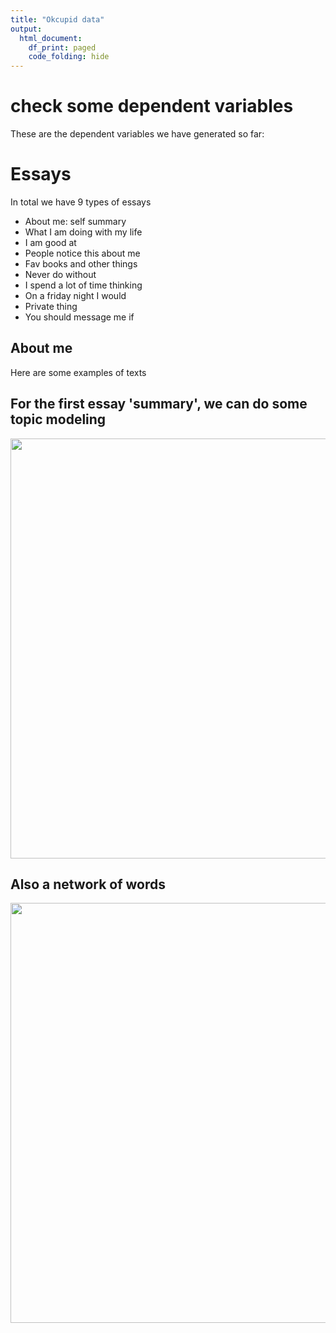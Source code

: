 ```yaml
---
title: "Okcupid data"
output:
  html_document:
    df_print: paged
    code_folding: hide
---
```









# check some dependent variables 

These are the dependent variables we have generated so far: 

<div data-pagedtable="false">
  <script data-pagedtable-source type="application/json">
{"columns":[{"label":[""],"name":["_rn_"],"type":[""],"align":["left"]},{"label":["var"],"name":[1],"type":["chr"],"align":["left"]},{"label":["type"],"name":[2],"type":["chr"],"align":["left"]},{"label":["n"],"name":[3],"type":["int"],"align":["right"]},{"label":["mean"],"name":[4],"type":["dbl"],"align":["right"]},{"label":["sd"],"name":[5],"type":["dbl"],"align":["right"]},{"label":["md"],"name":[6],"type":["dbl"],"align":["right"]}],"data":[{"1":"body_fat","2":"integer","3":"54650","4":"0.146495883","5":"0.35360589","6":"0","_rn_":"4"},{"1":"body_fit","2":"integer","3":"54650","4":"0.456559927","5":"0.49811394","6":"0","_rn_":"5"},{"1":"body_type_noanswer","2":"integer","3":"54650","4":"0.003623056","5":"0.06008324","6":"0","_rn_":"7"},{"1":"body_thin","2":"integer","3":"54650","4":"0.125215005","5":"0.33096557","6":"0","_rn_":"6"},{"1":"vegetarian","2":"integer","3":"35551","4":"0.159995499","5":"0.36660704","6":"0","_rn_":"18"},{"1":"halal_kosher","2":"integer","3":"35551","4":"0.005400692","5":"0.07329172","6":"0","_rn_":"12"},{"1":"alcohol","2":"integer","3":"56961","4":"0.838064641","5":"0.36839474","6":"1","_rn_":"1"},{"1":"drugs_rec","2":"integer","3":"45866","4":"0.177517115","5":"0.38210990","6":"0","_rn_":"9"},{"1":"grad_school","2":"integer","3":"53318","4":"0.283956638","5":"0.45092026","6":"0","_rn_":"11"},{"1":"black","2":"integer","3":"54266","4":"0.060977408","5":"0.23929107","6":"0","_rn_":"3"},{"1":"asian","2":"integer","3":"54266","4":"0.183650905","5":"0.38720281","6":"0","_rn_":"2"},{"1":"short","2":"integer","3":"59943","4":"0.138748478","5":"0.34568675","6":"0","_rn_":"15"},{"1":"haskids","2":"integer","3":"24385","4":"0.201722370","5":"0.40129423","6":"0","_rn_":"13"},{"1":"wantskids","2":"integer","3":"24385","4":"0.159196227","5":"0.36586648","6":"0","_rn_":"19"},{"1":"gay","2":"integer","3":"59946","4":"0.139125213","5":"0.34608003","6":"0","_rn_":"10"},{"1":"dog_person","2":"integer","3":"40025","4":"0.212192380","5":"0.40886544","6":"0","_rn_":"8"},{"1":"religious","2":"integer","3":"39720","4":"0.201435045","5":"0.40107732","6":"0","_rn_":"14"},{"1":"smoker","2":"integer","3":"54434","4":"0.193592240","5":"0.39511663","6":"0","_rn_":"16"},{"1":"taken","2":"integer","3":"59936","4":"0.039608916","5":"0.19504021","6":"0","_rn_":"17"}],"options":{"columns":{"min":{},"max":[10]},"rows":{"min":[10],"max":[10]},"pages":{}}}
  </script>
</div>

# Essays

In total we have 9 types of essays 

- About me: self summary
- What I am doing with my life
- I am good at
- People notice this about me 
- Fav books and other things
- Never do without 
- I spend a lot of time thinking
- On a friday night I would 
- Private thing 
- You should message me if

## About me
Here are some examples of texts



<div data-pagedtable="false">
  <script data-pagedtable-source type="application/json">
{"columns":[{"label":["summay"],"name":[1],"type":["chr"],"align":["left"]},{"label":["current_life"],"name":[2],"type":["chr"],"align":["left"]},{"label":["strength"],"name":[3],"type":["chr"],"align":["left"]},{"label":["first_impression"],"name":[4],"type":["chr"],"align":["left"]},{"label":["fav"],"name":[5],"type":["chr"],"align":["left"]},{"label":["musthave "],"name":[6],"type":["chr"],"align":["left"]},{"label":["thoughts"],"name":[7],"type":["chr"],"align":["left"]},{"label":["friday"],"name":[8],"type":["chr"],"align":["left"]},{"label":["private"],"name":[9],"type":["chr"],"align":["left"]},{"label":["message"],"name":[10],"type":["chr"],"align":["left"]}],"data":[{"1":"about me:    i would love to think that i was some some kind of intellectual: either the dumbest smart guy, or the smartest dumb guy. can't say i can tell the difference. i love to talk about ideas and concepts. i forge odd metaphors instead of reciting cliches. like the simularities between a friend of mine's house and an underwater salt mine. my favorite word is salt by the way (weird choice i know). to me most things in life are better as metaphors. i seek to make myself a little better everyday, in some productively lazy way. got tired of tying my shoes. considered hiring a five year old, but would probably have to tie both of our shoes... decided to only wear leather shoes dress shoes.    about you:    you love to have really serious, really deep conversations about really silly stuff. you have to be willing to snap me out of a light hearted rant with a kiss. you don't have to be funny, but you have to be able to make me laugh. you should be able to bend spoons with your mind, and telepathically make me smile while i am still at work. you should love life, and be cool with just letting the wind blow. extra points for reading all this and guessing my favorite video game (no hints given yet). and lastly you have a good attention span.","2":"currently working as an international agent for a freight forwarding company. import, export, domestic you know the works.  online classes and trying to better myself in my free time. perhaps a hours worth of a good book or a video game on a lazy sunday.","3":"making people laugh.  ranting about a good salting.  finding simplicity in complexity, and complexity in simplicity.","4":"the way i look. i am a six foot half asian, half caucasian mutt. it makes it tough not to notice me, and for me to blend in.","5":"books:  absurdistan, the republic, of mice and men (only book that made me want to cry), catcher in the rye, the prince.    movies:  gladiator, operation valkyrie, the producers, down periscope.    shows:  the borgia, arrested development, game of thrones, monty python    music:  aesop rock, hail mary mallon, george thorogood and the delaware destroyers, felt    food:  i'm down for anything.","6":"food.  water.  cell phone.  shelter.","7":"duality and humorous things","8":"trying to find someone to hang out with. i am down for anything except a club.","9":"i am new to california and looking for someone to wisper my secrets to.","10":"you want to be swept off your feet!  you are tired of the norm.  you want to catch a coffee or a bite.  or if you want to talk philosophy."},{"1":"i am a chef: this is what that means.  1. i am a workaholic.  2. i love to cook regardless of whether i am at work.  3. i love to drink and eat foods that are probably really bad for me.  4. i love being around people that resemble line 1-3.  i love the outdoors and i am an avid skier. if its snowing i will be in tahoe at the very least. i am a very confident and friendly. i'm not interested in acting or being a typical guy. i have no time or patience for rediculous acts of territorial pissing. overall i am a very likable easygoing individual. i am very adventurous and always looking forward to doing new things and hopefully sharing it with the right person.","2":"dedicating everyday to being an unbelievable badass.","3":"being silly. having ridiculous amonts of fun wherever. being a smart ass. ohh and i can cook. ;)","4":"","5":"i am die hard christopher moore fan. i don't really watch a lot of tv unless there is humor involved. i am kind of stuck on 90's alternative music. i am pretty much a fan of everything though... i do need to draw a line at most types of electronica.","6":"delicious porkness in all of its glories.  my big ass doughboy's sinking into 15 new inches.  my overly resilient liver.  a good sharp knife.  my ps3... it plays blurays too. ;)  my over the top energy and my outlook on life... just give me a bag of lemons and see what happens. ;)","7":"","8":"","9":"i am very open and will share just about anything.","10":""},{"1":"i'm not ashamed of much, but writing public text on an online dating site makes me pleasantly uncomfortable. i'll try to be as earnest as possible in the noble endeavor of standing naked before the world.    i've lived in san francisco for 15 years, and both love it and find myself frustrated with its deficits. lots of great friends and acquaintances (which increases my apprehension to put anything on this site), but i'm feeling like meeting some new people that aren't just friends of friends. it's okay if you are a friend of a friend too. chances are, if you make it through the complex filtering process of multiple choice questions, lifestyle statistics, photo scanning, and these indulgent blurbs of text without moving quickly on to another search result, you are probably already a cultural peer and at most 2 people removed. at first, i thought i should say as little as possible here to avoid you, but that seems silly.    as far as culture goes, i'm definitely more on the weird side of the spectrum, but i don't exactly wear it on my sleeve. once you get me talking, it will probably become increasingly apparent that while i'd like to think of myself as just like everybody else (and by some definition i certainly am), most people don't see me that way. that's fine with me. most of the people i find myself gravitating towards are pretty weird themselves. you probably are too.","2":"i make nerdy software for musicians, artists, and experimenters to indulge in their own weirdness, but i like to spend time away from the computer when working on my artwork (which is typically more concerned with group dynamics and communication, than with visual form, objects, or technology). i also record and deejay dance, noise, pop, and experimental music (most of which electronic or at least studio based). besides these relatively ego driven activities, i've been enjoying things like meditation and tai chi to try and gently flirt with ego death.","3":"improvising in different contexts. alternating between being present and decidedly outside of a moment, or trying to hold both at once. rambling intellectual conversations that hold said conversations in contempt while seeking to find something that transcends them. being critical while remaining generous. listening to and using body language--often performed in caricature or large gestures, if not outright interpretive dance. dry, dark, and raunchy humor.","4":"my large jaw and large glasses are the physical things people comment on the most. when sufficiently stimulated, i have an unmistakable cackle of a laugh. after that, it goes in more directions than i care to describe right now. maybe i'll come back to this.","5":"okay this is where the cultural matrix gets so specific, it's like being in the crosshairs.    for what it's worth, i find myself reading more non-fiction than fiction. it's usually some kind of philosophy, art, or science text by silly authors such as ranciere, de certeau, bataille, baudrillard, butler, stein, arendt, nietzche, zizek, etc. i'll often throw in some weird new age or pop-psychology book in the mix as well. as for fiction, i enjoy what little i've read of eco, perec, wallace, bolao, dick, vonnegut, atwood, delilo, etc. when i was young, i was a rabid asimov reader.    directors i find myself drawn to are makavejev, kuchar, jodorowsky, herzog, hara, klein, waters, verhoeven, ackerman, hitchcock, lang, gorin, goddard, miike, ohbayashi, tarkovsky, sokurov, warhol, etc. but i also like a good amount of \"\"\"\"\"\"\"\"trashy\"\"\"\"\"\"\"\" stuff. too much to name.    i definitely enjoy the character development that happens in long form episodic television over the course of 10-100 episodes, which a 1-2hr movie usually can't compete with. some of my recent tv favorites are: breaking bad, the wire, dexter, true blood, the prisoner, lost, fringe.    a smattered sampling of the vast field of music i like and deejay: art ensemble, sun ra, evan parker, lil wayne, dj funk, mr. fingers, maurizio, rob hood, dan bell, james blake, nonesuch recordings, omar souleyman, ethiopiques, fela kuti, john cage, meredith monk, robert ashley, terry riley, yoko ono, merzbow, tom tom club, jit, juke, bounce, hyphy, snap, crunk, b'more, kuduro, pop, noise, jazz, techno, house, acid, new/no wave, (post)punk, etc.    a few of the famous art/dance/theater folk that might locate my sensibility: andy warhol, bruce nauman, yayoi kusama, louise bourgeois, tino sehgal, george kuchar, michel duchamp, marina abramovic, gelatin, carolee schneeman, gustav metzger, mike kelly, mike smith, andrea fraser, gordon matta-clark, jerzy grotowski, samuel beckett, antonin artaud, tadeusz kantor, anna halperin, merce cunningham, etc. i'm clearly leaving out a younger generation of contemporary artists, many of whom are friends.    local food regulars: sushi zone, chow, ppq, pagolac, lers ros, burma superstar, minako, shalimar, delfina pizza, rosamunde, arinells, suppenkuche, cha-ya, blue plate, golden era, etc.","6":"movement  conversation  creation  contemplation  touch  humor","7":"","8":"viewing. listening. dancing. talking. drinking. performing.","9":"when i was five years old, i was known as \"\"\"\"\"\"\"\"the boogerman\"\"\"\"\"\"\"\".","10":"you are bright, open, intense, silly, ironic, critical, caring, generous, looking for an exploration, rather than finding \"\"\"\"\"\"\"\"a match\"\"\"\"\"\"\"\" of some predetermined qualities.    i'm currently in a fabulous and open relationship, so you should be comfortable with that."},{"1":"i work in a library and go to school. . .","2":"reading things written by old dead people","3":"playing synthesizers and organizing books according to the library of congress classification system","4":"socially awkward but i do my best","5":"bataille, celine, beckett. . .  lynch, jarmusch, r.w. fassbender. . .  twin peaks &amp; fishing w/ john  joy division, throbbing gristle, cabaret voltaire. . .  vegetarian pho and coffee","6":"","7":"cats and german philosophy","8":"","9":"","10":"you feel so inclined."},{"1":"hey how's it going? currently vague on the profile i know, more to come soon. looking to meet new folks outside of my circle of friends. i'm pretty responsive on the reply tip, feel free to drop a line. cheers.","2":"work work work work + play","3":"creating imagery to look at:  http://bagsbrown.blogspot.com/  http://stayruly.blogspot.com/","4":"i smile a lot and my inquisitive nature","5":"music: bands, rappers, musicians  at the moment: thee oh sees.  forever: wu-tang  books: artbooks for days  audiobooks: my collection, thick (thanks audible)  shows: live ones  food: with stellar friends whenever  movies &gt; tv  podcast: radiolab, this american life, the moth, joe rogan, the champs","6":"","7":"","8":"","9":"","10":""}],"options":{"columns":{"min":{},"max":[10]},"rows":{"min":[10],"max":[10]},"pages":{}}}
  </script>
</div>




## For the first essay 'summary', we can do some topic modeling 
<img src="summary_files/figure-html/unnamed-chunk-6-1.png" width="672" />

## Also a network of words

<img src="summary_files/figure-html/unnamed-chunk-7-1.png" width="672" />
